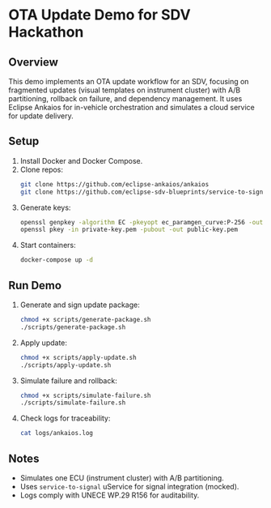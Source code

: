 # OTA Update Demo for SDV Hackathon

## Overview
This demo implements an OTA update workflow for an SDV, focusing on fragmented updates (visual templates on instrument cluster) with A/B partitioning, rollback on failure, and dependency management. It uses Eclipse Ankaios for in-vehicle orchestration and simulates a cloud service for update delivery.

## Setup
1. Install Docker and Docker Compose.
2. Clone repos:
   ```bash
   git clone https://github.com/eclipse-ankaios/ankaios
   git clone https://github.com/eclipse-sdv-blueprints/service-to-signal
   ```
3. Generate keys:
   ```bash
   openssl genpkey -algorithm EC -pkeyopt ec_paramgen_curve:P-256 -out private-key.pem
   openssl pkey -in private-key.pem -pubout -out public-key.pem
   ```
4. Start containers:
   ```bash
   docker-compose up -d
   ```

## Run Demo
1. Generate and sign update package:
   ```bash
   chmod +x scripts/generate-package.sh
   ./scripts/generate-package.sh
   ```
2. Apply update:
   ```bash
   chmod +x scripts/apply-update.sh
   ./scripts/apply-update.sh
   ```
3. Simulate failure and rollback:
   ```bash
   chmod +x scripts/simulate-failure.sh
   ./scripts/simulate-failure.sh
   ```
4. Check logs for traceability:
   ```bash
   cat logs/ankaios.log
   ```

## Notes
- Simulates one ECU (instrument cluster) with A/B partitioning.
- Uses `service-to-signal` uService for signal integration (mocked).
- Logs comply with UNECE WP.29 R156 for auditability.